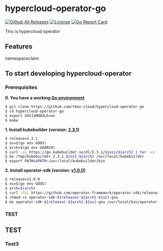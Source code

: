 # hypercloud-operator-go

[![Github All Releases](https://img.shields.io/github/v/release/tmax-cloud/hypercloud-operator-go?include_prereleases)](https://github.com/tmax-cloud/hypercloud-operator-go/releases/latest)
[![License](http://img.shields.io/:license-apache-blue.svg)](http://www.apache.org/licenses/LICENSE-2.0.html)
[![Go Report Card](https://goreportcard.com/badge/github.com/tmax-cloud/hypercloud-operator-go)](https://goreportcard.com/report/github.com/tmax-cloud/hypercloud-operator-go)

This is hypercloud operator

## Features
namespaceclaim

## To start developing hypercloud-operator

### Prerequisites

**0. You have a working [Go environment](https://golang.org/doc/install)**
```bash
$ git clone https://github.com/tmax-cloud/hypercloud-operator-go
$ cd hypercloud-operator-go
$ export GO111MODULE=on
$ make
```

**1. Install kubebuilder (version: [2.3.1](https://github.com/kubernetes-sigs/kubebuilder/releases/tag/v2.3.1))**
```bash
$ release=2.3.1
$ os=$(go env GOOS)
$ arch=$(go env GOARCH)
$ curl -sL https://go.kubebuilder.io/dl/2.3.1/${os}/${arch} | tar -xz -C /tmp/
$ mv /tmp/kubebuilder_2.3.1_${os}_${arch} /usr/local/kubebuilder
$ export PATH=$PATH:/usr/local/kubebuilder/bin
```

**2. Install operator-sdk (version: [v1.0.0](https://github.com/operator-framework/operator-sdk/releases/tag/v1.0.0))**
```bash
$ release=v1.0.0
$ os=$(go env GOOS)
$ arch=$(arch)
$ curl -OJL https://github.com/operator-framework/operator-sdk/releases/download/${release}/operator-sdk-${release}-${arch}-${os}-gnu
$ chmod +x operator-sdk-${release}-${arch}-${os}-gnu
$ mv operator-sdk-${release}-${arch}-${os}-gnu /usr/local/bin/operator-sdk
```

### TEST
## TEST
### Test3

